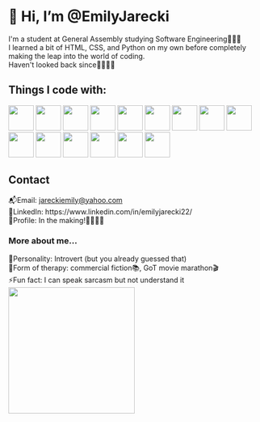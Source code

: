 <h1>👋 Hi, I’m @EmilyJarecki</h1>

I'm a student at General Assembly studying Software Engineering👩🏼‍🔬<br>
I learned a bit of HTML, CSS, and Python on my own before completely making the leap into the world of coding. <br>Haven't looked back since👩🏼‍💻👾

<h2>Things I code with:</h2>
<p display:flex; justify-content: space-evenly;>
            <img width=50px src="https://img.icons8.com/color/512/javascript.png"/>
            <img width=50px src="https://img.icons8.com/external-tal-revivo-color-tal-revivo/512/external-html-5-is-a-software-solution-stack-that-defines-the-properties-and-behaviors-of-web-page-logo-color-tal-revivo.png"/>
            <img  width=50px src="https://img.icons8.com/stickers/512/css3.png"/>
            <img  width=50px src="https://img.icons8.com/fluency/512/python.png"/>
            <img  width=50px src="https://img.icons8.com/color/512/react-native.png"/>
            <img  width=50px src="https://img.icons8.com/nolan/512/express-js.png"/>
            <img  width=50px src="https://img.icons8.com/color/512/bootstrap.png"/>
            <img  width=50px src="https://img.icons8.com/color/512/sass.png"/>
            <img  width=50px src="https://img.icons8.com/external-tal-revivo-green-tal-revivo/512/external-nodejs-is-an-open-source-cross-platform-javascript-run-time-environment-logo-green-tal-revivo.png"/>
            <img  width=50px src="https://img.icons8.com/color/512/git.png"/>
            <img  width=50px src="https://img.icons8.com/tiny-color/512/github.png"/>
            <img  width=50px src="https://img.icons8.com/color/512/visual-studio-code-2019.png"/>
            <img  width=50px src="https://img.icons8.com/color/512/mongodb.png"/>
            <img  width=50px src="https://img.icons8.com/color/512/heroku.png"/>
            <img  width=50px src="https://img.icons8.com/external-tal-revivo-shadow-tal-revivo/512/external-netlify-a-cloud-computing-company-that-offers-hosting-and-serverless-backend-services-for-static-websites-logo-shadow-tal-revivo.png"/>      
</p>
       
<h2>Contact</h2>
📬Email: <a href="mailto:jareckiemily@yahoo.com">jareckiemily@yahoo.com</a><br>
📌LinkedIn: https://www.linkedin.com/in/emilyjarecki22/ <br>
🌟Profile: In the making!🔨👷🏼‍♀️<br>


<h3>More about me...</h3>
🧬Personality: Introvert (but you already guessed that)<br>
🌊Form of therapy: commercial fiction📚, GoT movie marathon🎬<br>
⚡️Fun fact: I can speak sarcasm but not understand it

<img width=250px src="https://tse4.mm.bing.net/th?id=OIP.NQGulYE5IbShfn2UafG6BQHaGW&pid=Api&P=0"/>

